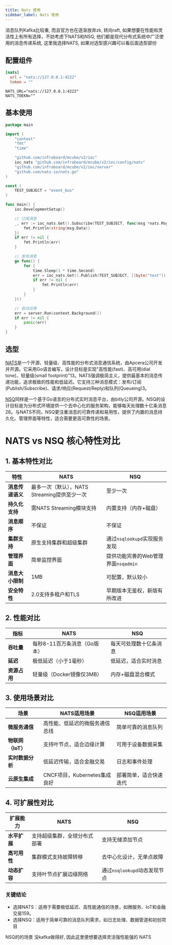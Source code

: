 ```yaml
---
title: Nats 使用
sidebar_label: Nats 使用
---
```


消息队列Kafka比较重, 而且官方也在逐渐放弃zk, 转向raft, 如果想要在性能和灵活性上有所有选择，不妨考虑下NATS和NSQ, 他们都是现代分布式系统中广泛使用的消息传递系统, 这里我选择NATS, 如果对选型感兴趣可以看后面选型部份

## 配置组件

```toml tab
[nats]
  url = "nats://127.0.0.1:4222"
  token = ""
```

```env tab
NATS_URL="nats://127.0.0.1:4222"
NATS_TOEKN=""
```

## 基本使用

```go
package main

import (
	"context"
	"fmt"
	"time"

	"github.com/infraboard/mcube/v2/ioc"
	ioc_nats "github.com/infraboard/mcube/v2/ioc/config/nats"
	"github.com/infraboard/mcube/v2/ioc/server"
	"github.com/nats-io/nats.go"
)

const (
	TEST_SUBJECT = "event_bus"
)

func main() {
	ioc.DevelopmentSetup()

	// 订阅消息
	_, err := ioc_nats.Get().Subscribe(TEST_SUBJECT, func(msg *nats.Msg) {
		fmt.Println(string(msg.Data))
	})
	if err != nil {
		fmt.Println(err)
	}

	// 发布消息
	go func() {
		for {
			time.Sleep(1 * time.Second)
			err = ioc_nats.Get().Publish(TEST_SUBJECT, []byte("test"))
			if err != nil {
				fmt.Println(err)
			}
		}
	}()

	// 启动应用
	err = server.Run(context.Background())
	if err != nil {
		panic(err)
	}
}
```

## 选型

[NATS](https://nsq.io/)是一个开源、轻量级、高性能的分布式消息通信系统，由Apcera公司开发并开源。它采用Go语言编写，设计目标是实现"高性能(fast)、高可用(dial tone)、轻量级(small footprint)"13。NATS强调极简主义，提供最基本的消息传递功能，追求极致的性能和低延迟。它支持三种消息模式：发布/订阅(Publish/Subscribe)、请求/响应(Request/Reply)和队列(Queueing)3。

[NSQ](https://nats.io/)同样是一个基于Go语言的分布式实时消息平台，由bitly公司开源。NSQ的设计目标是为分布式环境提供一个去中心化的服务架构，能够每天处理数十亿条消息26。与NATS不同，NSQ更注重消息的可靠传递和易用性，提供了内置的消息持久化、管理界面等特性，适合需要更高可靠性的场景。

# NATS vs NSQ 核心特性对比

## 1. 基本特性对比

| **特性**               | **NATS**                                | **NSQ**                                |
|------------------------|-----------------------------------------|----------------------------------------|
| **消息传递语义**       | 最多一次（默认），NATS Streaming提供至少一次 | 至少一次                              |
| **持久化支持**         | 需NATS Streaming模块支持                | 内置支持（内存+磁盘）                 |
| **消息顺序**           | 不保证                                  | 不保证                                |
| **集群支持**           | 原生支持集群和超级集群                  | 通过`nsqlookupd`实现服务发现          |
| **管理界面**           | 简单监控界面                           | 提供功能完善的Web管理界面`nsqadmin`   |
| **消息大小限制**       | 1MB                                    | 可配置，默认较小                      |
| **安全特性**           | 2.0支持多租户和TLS                     | 早期版本无鉴权，新版有所改进          |

## 2. 性能对比

| **指标**               | **NATS**                     | **NSQ**                     |
|------------------------|------------------------------|-----------------------------|
| **吞吐量**             | 每秒8-11百万条消息（Go版本） | 每天可处理数十亿条消息      |
| **延迟**               | 极低延迟（小于1毫秒）        | 低延迟，适合实时消息        |
| **资源占用**           | 轻量级（Docker镜像仅3MB）    | 内存+磁盘混合模式           |

## 3. 使用场景对比

| **场景**               | **NATS适用场景**             | **NSQ适用场景**             |
|------------------------|------------------------------|-----------------------------|
| **微服务通信**         | 高性能、低延迟的微服务通信总线 | 简单可靠的消息队列          |
| **物联网（IoT）**      | 支持叶节点，适合边缘计算      | 可用于设备数据采集          |
| **实时数据分析**       | 低延迟传输，适合金融交易      | 日志和事件处理              |
| **云原生集成**         | CNCF项目，Kubernetes集成良好  | 部署简单，适合快速迭代      |

## 4. 可扩展性对比

| **扩展能力**           | **NATS**                     | **NSQ**                     |
|------------------------|------------------------------|-----------------------------|
| **水平扩展**           | 支持超级集群，全球分布式部署  | 支持无缝添加节点            |
| **高可用性**           | 集群模式支持故障转移          | 去中心化设计，无单点故障    |
| **动态扩容**           | 支持叶节点扩展边缘网络        | 通过`nsqlookupd`动态发现节点|



### 关键结论

+ 选择NATS：适用于需要极低延迟、高性能通信的场景，如微服务、IoT和金融交易159。
+ 选择NSQ：适用于简单可靠的消息队列需求，如日志处理、数据管道和初创项目

NSQ的的场景 没kafka做得好, 因此这里便想要选择灵活强性能强的 NATS
